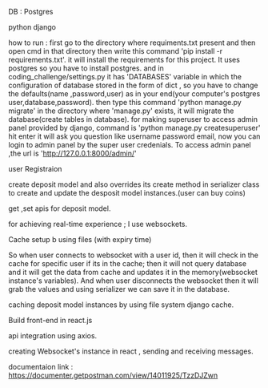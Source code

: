 DB : Postgres

python django

how to run : first go to the directory where requiments.txt present and then open cmd in that directory then write this command 'pip install -r requirements.txt'.
it will install the requirements for this project. It uses postgres so you have to install postgres. and in coding_challenge/settings.py it has 'DATABASES' variable in which
the configuration of database stored in the form of dict , so you have to change the defaults(name ,password,user) as in your end(your computer's postgres user,database,password).
then type this command 'python manage.py migrate' in the directory where 'manage.py' exists, it will migrate the database(create tables in database).
for making superuser to access admin panel provided by django, command is 'python manage.py createsuperuser' hit enter it will ask you question like username password email,
now you can login to admin panel by the super user credenials. To access admin panel ,the url is 'http://127.0.0.1:8000/admin/'

user Registraion 

create deposit model and also overrides its create method in serializer class to create and update the desposit model instances.(user can buy coins)  

get ,set apis for deposit model.

for achieving real-time experience ; I use websockets.

Cache setup b using files (with expiry time)

So when user connects to websocket with a user id, then it will check in the cache for specific user if its in the cache; then it will not query database and it will get the data from cache and updates it in the memory(websocket instance's variables). 
And when user disconnects the websocket then it will grab the values and using serializer we can save it in the database.

caching deposit model instances by using file system django cache.

Build front-end in react.js

api integration using axios.

creating Websocket's instance in react , sending and receiving messages.

documentaion link : https://documenter.getpostman.com/view/14011925/TzzDJZwn
